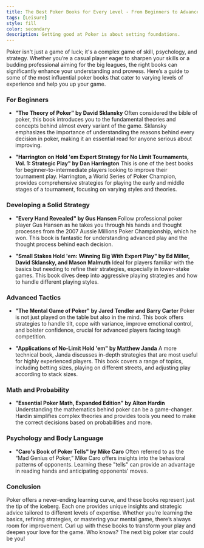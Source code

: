 ```yaml
---
title: The Best Poker Books for Every Level - From Beginners to Advanced Players
tags: [Leisure]
style: fill
color: secondary
description: Getting good at Poker is about setting foundations.
---
```


Poker isn't just a game of luck; it's a complex game of skill, psychology, and strategy. Whether you’re a casual player eager to sharpen your skills or a budding professional aiming for the big leagues, the right books can significantly enhance your understanding and prowess. Here’s a guide to some of the most influential poker books that cater to varying levels of experience and help you up your game.

### For Beginners

- **"The Theory of Poker" by David Sklansky**
Often considered the bible of poker, this book introduces you to the fundamental theories and concepts behind almost every variant of the game. Sklansky emphasizes the importance of understanding the reasons behind every decision in poker, making it an essential read for anyone serious about improving.

- **"Harrington on Hold 'em Expert Strategy for No Limit Tournaments, Vol. 1: Strategic Play" by Dan Harrington**
This is one of the best books for beginner-to-intermediate players looking to improve their tournament play. Harrington, a World Series of Poker Champion, provides comprehensive strategies for playing the early and middle stages of a tournament, focusing on varying styles and theories.

### Developing a Solid Strategy

- **"Every Hand Revealed" by Gus Hansen**
Follow professional poker player Gus Hansen as he takes you through his hands and thought processes from the 2007 Aussie Millions Poker Championship, which he won. This book is fantastic for understanding advanced play and the thought process behind each decision.

- **"Small Stakes Hold 'em: Winning Big With Expert Play" by Ed Miller, David Sklansky, and Mason Malmuth**
Ideal for players familiar with the basics but needing to refine their strategies, especially in lower-stake games. This book dives deep into aggressive playing strategies and how to handle different playing styles.

### Advanced Tactics

- **"The Mental Game of Poker" by Jared Tendler and Barry Carter**
Poker is not just played on the table but also in the mind. This book offers strategies to handle tilt, cope with variance, improve emotional control, and bolster confidence, crucial for advanced players facing tough competition.

- **"Applications of No-Limit Hold 'em" by Matthew Janda**
A more technical book, Janda discusses in-depth strategies that are most useful for highly experienced players. This book covers a range of topics, including betting sizes, playing on different streets, and adjusting play according to stack sizes.

### Math and Probability

- **"Essential Poker Math, Expanded Edition" by Alton Hardin**
Understanding the mathematics behind poker can be a game-changer. Hardin simplifies complex theories and provides tools you need to make the correct decisions based on probabilities and more.

### Psychology and Body Language

- **"Caro's Book of Poker Tells" by Mike Caro**
Often referred to as the “Mad Genius of Poker,” Mike Caro offers insights into the behavioral patterns of opponents. Learning these "tells" can provide an advantage in reading hands and anticipating opponents' moves.

### Conclusion

Poker offers a never-ending learning curve, and these books represent just the tip of the iceberg. Each one provides unique insights and strategic advice tailored to different levels of expertise. Whether you’re learning the basics, refining strategies, or mastering your mental game, there’s always room for improvement. Curl up with these books to transform your play and deepen your love for the game. Who knows? The next big poker star could be you!
